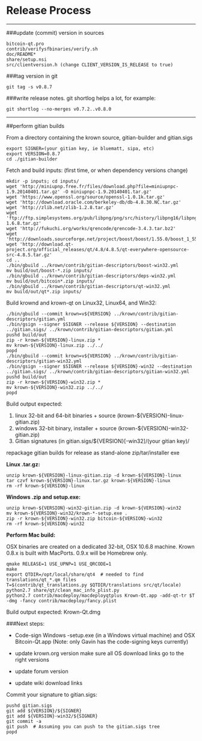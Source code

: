 Release Process
====================

* * *

###update (commit) version in sources


	bitcoin-qt.pro
	contrib/verifysfbinaries/verify.sh
	doc/README*
	share/setup.nsi
	src/clientversion.h (change CLIENT_VERSION_IS_RELEASE to true)

###tag version in git

	git tag -s v0.8.7

###write release notes. git shortlog helps a lot, for example:

	git shortlog --no-merges v0.7.2..v0.8.0

* * *

##perform gitian builds

 From a directory containing the krown source, gitian-builder and gitian.sigs
  
	export SIGNER=(your gitian key, ie bluematt, sipa, etc)
	export VERSION=0.8.7
	cd ./gitian-builder

 Fetch and build inputs: (first time, or when dependency versions change)

	mkdir -p inputs; cd inputs/
	wget 'http://miniupnp.free.fr/files/download.php?file=miniupnpc-1.9.20140401.tar.gz' -O miniupnpc-1.9.20140401.tar.gz'
	wget 'https://www.openssl.org/source/openssl-1.0.1k.tar.gz'
	wget 'http://download.oracle.com/berkeley-db/db-4.8.30.NC.tar.gz'
	wget 'http://zlib.net/zlib-1.2.8.tar.gz'
	wget 'ftp://ftp.simplesystems.org/pub/libpng/png/src/history/libpng16/libpng-1.6.8.tar.gz'
	wget 'http://fukuchi.org/works/qrencode/qrencode-3.4.3.tar.bz2'
	wget 'http://downloads.sourceforge.net/project/boost/boost/1.55.0/boost_1_55_0.tar.bz2'
	wget 'http://download.qt-project.org/official_releases/qt/4.8/4.8.5/qt-everywhere-opensource-src-4.8.5.tar.gz'
	cd ..
	./bin/gbuild ../krown/contrib/gitian-descriptors/boost-win32.yml
	mv build/out/boost-*.zip inputs/
	./bin/gbuild ../krown/contrib/gitian-descriptors/deps-win32.yml
	mv build/out/bitcoin*.zip inputs/
	./bin/gbuild ../krown/contrib/gitian-descriptors/qt-win32.yml
	mv build/out/qt*.zip inputs/

 Build krownd and krown-qt on Linux32, Linux64, and Win32:
  
	./bin/gbuild --commit krown=v${VERSION} ../krown/contrib/gitian-descriptors/gitian.yml
	./bin/gsign --signer $SIGNER --release ${VERSION} --destination ../gitian.sigs/ ../krown/contrib/gitian-descriptors/gitian.yml
	pushd build/out
	zip -r krown-${VERSION}-linux.zip *
	mv krown-${VERSION}-linux.zip ../../
	popd
	./bin/gbuild --commit krown=v${VERSION} ../krown/contrib/gitian-descriptors/gitian-win32.yml
	./bin/gsign --signer $SIGNER --release ${VERSION}-win32 --destination ../gitian.sigs/ ../krown/contrib/gitian-descriptors/gitian-win32.yml
	pushd build/out
	zip -r krown-${VERSION}-win32.zip *
	mv krown-${VERSION}-win32.zip ../../
	popd

  Build output expected:

  1. linux 32-bit and 64-bit binaries + source (krown-${VERSION}-linux-gitian.zip)
  2. windows 32-bit binary, installer + source (krown-${VERSION}-win32-gitian.zip)
  3. Gitian signatures (in gitian.sigs/${VERSION}[-win32]/(your gitian key)/

repackage gitian builds for release as stand-alone zip/tar/installer exe

**Linux .tar.gz:**

	unzip krown-${VERSION}-linux-gitian.zip -d krown-${VERSION}-linux
	tar czvf krown-${VERSION}-linux.tar.gz krown-${VERSION}-linux
	rm -rf krown-${VERSION}-linux

**Windows .zip and setup.exe:**

	unzip krown-${VERSION}-win32-gitian.zip -d krown-${VERSION}-win32
	mv krown-${VERSION}-win32/krown-*-setup.exe .
	zip -r krown-${VERSION}-win32.zip bitcoin-${VERSION}-win32
	rm -rf krown-${VERSION}-win32

**Perform Mac build:**

  OSX binaries are created on a dedicated 32-bit, OSX 10.6.8 machine.
  Krown 0.8.x is built with MacPorts.  0.9.x will be Homebrew only.

	qmake RELEASE=1 USE_UPNP=1 USE_QRCODE=1
	make
	export QTDIR=/opt/local/share/qt4  # needed to find translations/qt_*.qm files
	T=$(contrib/qt_translations.py $QTDIR/translations src/qt/locale)
	python2.7 share/qt/clean_mac_info_plist.py
	python2.7 contrib/macdeploy/macdeployqtplus Krown-Qt.app -add-qt-tr $T -dmg -fancy contrib/macdeploy/fancy.plist

 Build output expected: Krown-Qt.dmg

###Next steps:

* Code-sign Windows -setup.exe (in a Windows virtual machine) and
  OSX Bitcoin-Qt.app (Note: only Gavin has the code-signing keys currently)

* update krown.org version
  make sure all OS download links go to the right versions

* update forum version

* update wiki download links

Commit your signature to gitian.sigs:

	pushd gitian.sigs
	git add ${VERSION}/${SIGNER}
	git add ${VERSION}-win32/${SIGNER}
	git commit -a
	git push  # Assuming you can push to the gitian.sigs tree
	popd

